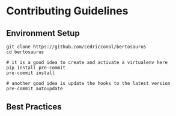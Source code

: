 # Contributing Guidelines

## Environment Setup
```
git clone https://github.com/cedricconol/bertosaurus
cd bertosaurus

# it is a good idea to create and activate a virtualenv here
pip install pre-commit
pre-commit install

# another good idea is update the hooks to the latest version
pre-commit autoupdate
```
## Best Practices

